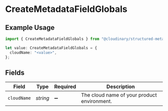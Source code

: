 # CreateMetadataFieldGlobals

## Example Usage

```typescript
import { CreateMetadataFieldGlobals } from "@cloudinary/structured-metadata/models/operations";

let value: CreateMetadataFieldGlobals = {
  cloudName: "<value>",
};
```

## Fields

| Field                                       | Type                                        | Required                                    | Description                                 |
| ------------------------------------------- | ------------------------------------------- | ------------------------------------------- | ------------------------------------------- |
| `cloudName`                                 | *string*                                    | :heavy_minus_sign:                          | The cloud name of your product environment. |